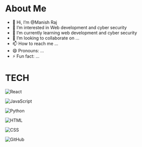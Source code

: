 <h1>About Me</h1>

- 👋 Hi, I’m @Manish Raj
- 👀 I’m interested in Web development and cyber security 
- 🌱 I’m currently learning web development and cyber security 
- 💞️ I’m looking to collaborate on ...
- 📫 How to reach me ...
- 😄 Pronouns: ...
- ⚡ Fun fact: ...

<!---
Mani-x-sh/Mani-x-sh is a ✨ special ✨ repository because its `README.md` (this file) appears on your GitHub profile.
You can click the Preview link to take a look at your changes.
--->
<h1>TECH </h1>

![React](https://img.shields.io/badge/React-212121.svg?style=for-the-badge&logo=React&logoColor=006eff&textColor=white)

![JavaScript](https://img.shields.io/badge/JavaScript-212121.svg?style=for-the-badge&logo=JavaScript&logoColor=#ffea00&textColor=white)

![Python](https://img.shields.io/badge/Python-3776AB.svg?style=for-the-badge&logo=Python&logoColor=white)

![HTML](https://img.shields.io/badge/HTML5-E34F26.svg?style=for-the-badge&logo=HTML5&logoColor=white)

![CSS](https://img.shields.io/badge/CSS3-1572B6.svg?style=for-the-badge&logo=CSS3&logoColor=white)

![GitHub](https://img.shields.io/badge/GitHub-181717.svg?style=for-the-badge&logo=GitHub&logoColor=white)
